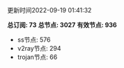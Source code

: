 更新时间2022-09-19 01:41:32

**总订阅: 73**
**总节点: 3027**
**有效节点: 936**
- ss节点: 576
- v2ray节点: 294
- trojan节点: 66
